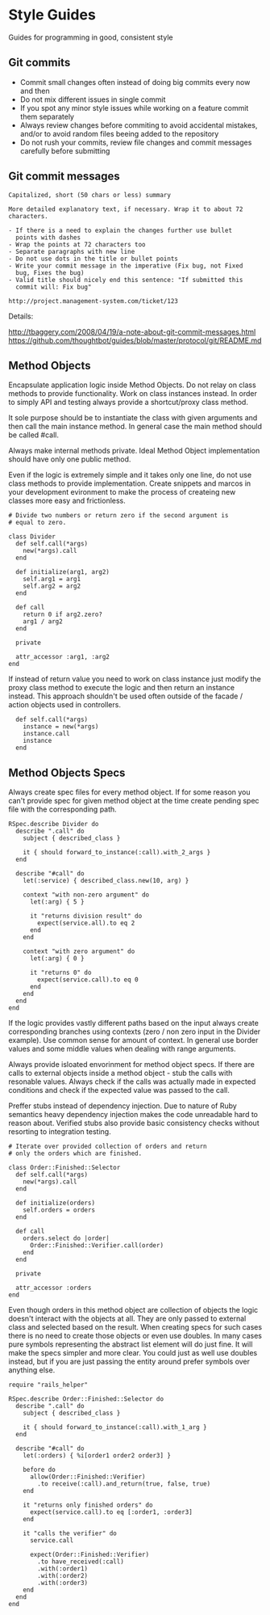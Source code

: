Style Guides
============

Guides for programming in good, consistent style

Git commits
-------------------

- Commit small changes often instead of doing big commits every now
  and then
- Do not mix different issues in single commit
- If you spot any minor style issues while working on a feature commit
  them separately
- Always review changes before commiting to avoid accidental mistakes,
  and/or to avoid random files beeing added to the repository
- Do not rush your commits, review file changes and commit messages
  carefully before submitting

Git commit messages
-------------------

    Capitalized, short (50 chars or less) summary

    More detailed explanatory text, if necessary. Wrap it to about 72
    characters.

    - If there is a need to explain the changes further use bullet
      points with dashes
    - Wrap the points at 72 characters too
    - Separate paragraphs with new line
    - Do not use dots in the title or bullet points
    - Write your commit message in the imperative (Fix bug, not Fixed
      bug, Fixes the bug)
    - Valid title should nicely end this sentence: "If submitted this
      commit will: Fix bug"

    http://project.management-system.com/ticket/123

Details:

http://tbaggery.com/2008/04/19/a-note-about-git-commit-messages.html
https://github.com/thoughtbot/guides/blob/master/protocol/git/README.md

Method Objects
-------------------

Encapsulate application logic inside Method Objects. Do not relay on class
methods to provide functionality. Work on class instances instead. In order to
simply API and testing always provide a shortcut/proxy class method.

It sole purpose should be to instantiate the class with given arguments and
then call the main instance method. In general case the main method should be
called #call.

Always make internal methods private. Ideal Method Object implementation should
have only one public method.

Even if the logic is extremely simple and it takes only one line, do not
use class methods to provide implementation. Create snippets and marcos in your
development evironment to make the process of createing new classes more easy
and frictionless.

    # Divide two numbers or return zero if the second argument is
    # equal to zero.

    class Divider
      def self.call(*args)
        new(*args).call
      end

      def initialize(arg1, arg2)
        self.arg1 = arg1
        self.arg2 = arg2
      end

      def call
        return 0 if arg2.zero?
        arg1 / arg2
      end

      private

      attr_accessor :arg1, :arg2
    end

If instead of return value you need to work on class instance just modify the
proxy class method to execute the logic and then return an instance instead.
This approach shouldn't be used often outside of the facade / action objects
used in controllers.

      def self.call(*args)
        instance = new(*args)
        instance.call
        instance
      end

Method Objects Specs
--------------------

Always create spec files for every method object. If for some reason you can't
provide spec for given method object at the time create pending spec file with
the corresponding path.

    RSpec.describe Divider do
      describe ".call" do
        subject { described_class }

        it { should forward_to_instance(:call).with_2_args }
      end

      describe "#call" do
        let(:service) { described_class.new(10, arg) }

        context "with non-zero argument" do
          let(:arg) { 5 }

          it "returns division result" do
            expect(service.all).to eq 2
          end
        end

        context "with zero argument" do
          let(:arg) { 0 }

          it "returns 0" do
            expect(service.call).to eq 0
          end
        end
      end
    end

If the logic provides vastly different paths based on the input always create
corresponding branches using contexts (zero / non zero input in the Divider
example). Use common sense for amount of context. In general use border
values and some middle values when dealing with range arguments.

Always provide isloated envorinment for method object specs. If there
are calls to external objects inside a method object - stub the calls with
resonable values. Always check if the calls was actually made in expected
conditions and check if the expected value was passed to the call.

Preffer stubs instead of dependency injection. Due to nature of Ruby semantics
heavy dependency injection makes the code unreadable hard to reason about.
Verified stubs also provide basic consistency checks without resorting to
integration testing.

    # Iterate over provided collection of orders and return
    # only the orders which are finished.

    class Order::Finished::Selector
      def self.call(*args)
        new(*args).call
      end

      def initialize(orders)
        self.orders = orders
      end

      def call
        orders.select do |order|
          Order::Finished::Verifier.call(order)
        end
      end

      private

      attr_accessor :orders
    end

Even though orders in this method object are collection of objects the logic
doesn't interact with the objects at all. They are only passed to external
class and selected based on the result. When creating specs for such cases
there is no need to create those objects or even use doubles. In many cases
pure symbols representing the abstract list element will do just fine. It
will make the specs simpler and more clear. You could just as well use
doubles instead, but if you are just passing the entity around prefer
symbols over anything else.

    require "rails_helper"

    RSpec.describe Order::Finished::Selector do
      describe ".call" do
        subject { described_class }

        it { should forward_to_instance(:call).with_1_arg }
      end

      describe "#call" do
        let(:orders) { %i[order1 order2 order3] }

        before do
          allow(Order::Finished::Verifier)
            .to receive(:call).and_return(true, false, true)
        end

        it "returns only finished orders" do
          expect(service.call).to eq [:order1, :order3]
        end

        it "calls the verifier" do
          service.call

          expect(Order::Finished::Verifier)
            .to have_received(:call)
            .with(:order1)
            .with(:order2)
            .with(:order3)
        end
      end
    end
